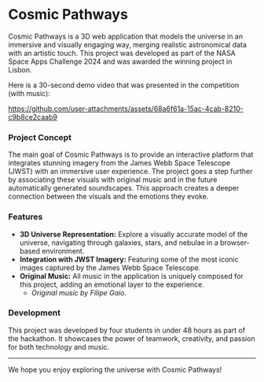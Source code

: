 # Cosmic Pathways

Cosmic Pathways is a 3D web application that models the universe in an immersive and visually engaging way, merging realistic astronomical data with an artistic touch. This project was developed as part of the NASA Space Apps Challenge 2024 and was awarded the winning project in Lisbon.

Here is a 30-second demo video that was presented in the competition (with music):

https://github.com/user-attachments/assets/68a6f61a-15ac-4cab-8210-c9b8ce2caab9


### Project Concept
The main goal of Cosmic Pathways is to provide an interactive platform that integrates stunning imagery from the James Webb Space Telescope (JWST) with an immersive user experience. The project goes a step further by associating these visuals with original music and in the future automatically generated soundscapes. This approach creates a deeper connection between the visuals and the emotions they evoke.

### Features
- **3D Universe Representation:** Explore a visually accurate model of the universe, navigating through galaxies, stars, and nebulae in a browser-based environment.
- **Integration with JWST Imagery:** Featuring some of the most iconic images captured by the James Webb Space Telescope.
- **Original Music:** All music in the application is uniquely composed for this project, adding an emotional layer to the experience.
  - *Original music by Filipe Gaio.*

### Development
This project was developed by four students in under 48 hours as part of the hackathon. It showcases the power of teamwork, creativity, and passion for both technology and music.

---
We hope you enjoy exploring the universe with Cosmic Pathways!






